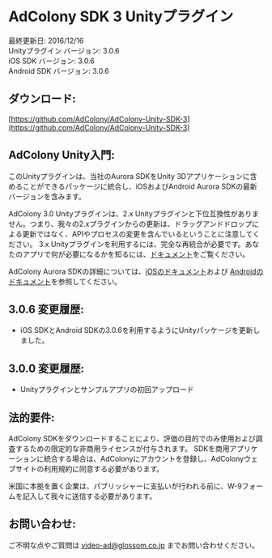 AdColony SDK 3 Unityプラグイン
============================================
最終更新日: 2016/12/16  
Unityプラグイン バージョン: 3.0.6  
iOS SDK バージョン: 3.0.6  
Android SDK バージョン: 3.0.6

ダウンロード:
---------------------------------------
[https://github.com/AdColony/AdColony-Unity-SDK-3](https://github.com/AdColony/AdColony-Unity-SDK-3)

AdColony Unity入門:
---------------------------------------
このUnityプラグインは、当社のAurora SDKをUnity 3Dアプリケーションに含めることができるパッケージに統合し、iOSおよびAndroid Aurora SDKの最新バージョンを含みます。

AdColony 3.0 Unityプラグインは、2.x Unityプラグインと下位互換性がありません。つまり、我々の2.xプラグインからの更新は、ドラッグアンドドロップによる更新ではなく、APIやプロセスの変更を含んでいるということに注意してください。 3.x Unityプラグインを利用するには、完全な再統合が必要です。あなたのアプリで何が必要になるかを知るには、[ドキュメント](https://github.com/glossom-dev/AdColony-Unity-SDK-3-JP-Support/wiki)をご覧ください。

AdColony Aurora SDKの詳細については、[iOSのドキュメント](https://github.com/glossom-dev/AdColony-iOS-SDK-3-JP-Support)および [Androidのドキュメント](https://github.com/glossom-dev/AdColony-Android-SDK-3-JP-Support)を参照してください。

3.0.6 変更履歴:
----------------------------------
* iOS SDKとAndroid SDKの3.0.6を利用するようにUnityパッケージを更新しました。

3.0.0 変更履歴:
----------------------------------
* Unityプラグインとサンプルアプリの初回アップロード

法的要件:
----------------------------------
AdColony SDKをダウンロードすることにより、評価の目的でのみ使用および調査するための限定的な非商用ライセンスが付与されます。 SDKを商用アプリケーションに統合する場合は、AdColonyにアカウントを登録し、AdColonyウェブサイトの利用規約に同意する必要があります。

米国に本拠を置く企業は、パブリッシャーに支払いが行われる前に、W-9フォームを記入して我々に送信する必要があります。

お問い合わせ:
----------------------------------
ご不明な点やご質問は [video-ad@glossom.co.jp](video-ad@glossom.co.jp) までお問い合わせください。